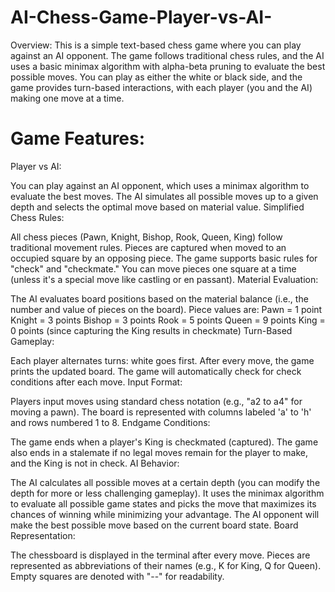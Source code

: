 # AI-Chess-Game-Player-vs-AI-

Overview: This is a simple text-based chess game where you can play against an AI opponent. The game follows traditional chess rules, and the AI uses a basic minimax algorithm with alpha-beta pruning to evaluate the best possible moves. You can play as either the white or black side, and the game provides turn-based interactions, with each player (you and the AI) making one move at a time.

# Game Features:

Player vs AI:

You can play against an AI opponent, which uses a minimax algorithm to evaluate the best moves.
The AI simulates all possible moves up to a given depth and selects the optimal move based on material value.
Simplified Chess Rules:

All chess pieces (Pawn, Knight, Bishop, Rook, Queen, King) follow traditional movement rules.
Pieces are captured when moved to an occupied square by an opposing piece.
The game supports basic rules for "check" and "checkmate."
You can move pieces one square at a time (unless it's a special move like castling or en passant).
Material Evaluation:

The AI evaluates board positions based on the material balance (i.e., the number and value of pieces on the board).
Piece values are:
Pawn = 1 point
Knight = 3 points
Bishop = 3 points
Rook = 5 points
Queen = 9 points
King = 0 points (since capturing the King results in checkmate)
Turn-Based Gameplay:

Each player alternates turns: white goes first.
After every move, the game prints the updated board.
The game will automatically check for check conditions after each move.
Input Format:

Players input moves using standard chess notation (e.g., "a2 to a4" for moving a pawn).
The board is represented with columns labeled 'a' to 'h' and rows numbered 1 to 8.
Endgame Conditions:

The game ends when a player's King is checkmated (captured).
The game also ends in a stalemate if no legal moves remain for the player to make, and the King is not in check.
AI Behavior:

The AI calculates all possible moves at a certain depth (you can modify the depth for more or less challenging gameplay).
It uses the minimax algorithm to evaluate all possible game states and picks the move that maximizes its chances of winning while minimizing your advantage.
The AI opponent will make the best possible move based on the current board state.
Board Representation:

The chessboard is displayed in the terminal after every move.
Pieces are represented as abbreviations of their names (e.g., K for King, Q for Queen).
Empty squares are denoted with "--" for readability.
